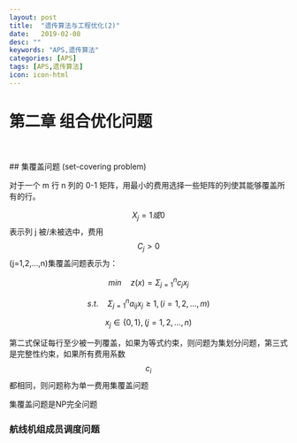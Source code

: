 ```yaml
---
layout: post
title:  "遗传算法与工程优化(2)"
date:   2019-02-08
desc: ""
keywords: "APS,遗传算法"
categories: [APS]
tags: [APS,遗传算法]
icon: icon-html
---
```


# 第二章 组合优化问题
<br />

<br />
## 集覆盖问题 (set-covering problem)
<br />

对于一个 m 行 n 列的 0-1 矩阵，用最小的费用选择一些矩阵的列使其能够覆盖所有的行。

$$X_{j}=1 或 0$$ 表示列 j 被/未被选中，费用 $$C_{j}>0$$ (j=1,2,...,n)集覆盖问题表示为：

$$min\quad z(x) = \Sigma^{n}_{j=1}c_{j}x_{j}$$

$$s.t.\quad \Sigma^{n}_{j=1}a_{ij}x_{j} \geq 1,(i=1,2,...,m)$$

$$x_{j}\in \{0,1\},(j=1,2,...,n)$$

第二式保证每行至少被一列覆盖，如果为等式约束，则问题为集划分问题，第三式是完整性约束，如果所有费用系数$$c_{i}$$都相同，则问题称为单一费用集覆盖问题

集覆盖问题是NP完全问题

### 航线机组成员调度问题